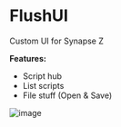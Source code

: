 # FlushUI
Custom UI for Synapse Z

**Features:**
- Script hub
- List scripts
- File stuff (Open & Save)

![image](https://github.com/user-attachments/assets/76140083-93c8-4a46-9c98-cbac185dd9d8)
